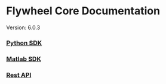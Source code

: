 # Flywheel Core Documentation
Version: 6.0.3

### [Python SDK](python/)

### [Matlab SDK](matlab/)

### [Rest API](swagger/index.html)

